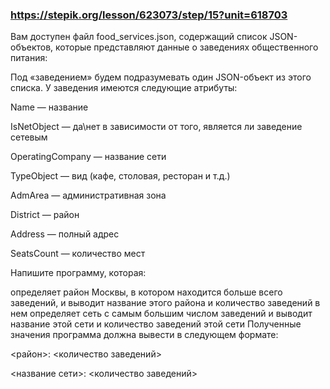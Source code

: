 ### https://stepik.org/lesson/623073/step/15?unit=618703

Вам доступен файл food_services.json, содержащий список JSON-объектов, которые представляют данные о заведениях общественного питания:

Под «заведением» будем подразумевать один JSON-объект из этого списка. У заведения имеются следующие атрибуты:


Name — название

IsNetObject — да\нет в зависимости от того, является ли заведение сетевым

OperatingCompany — название сети

TypeObject — вид (кафе, столовая, ресторан и т.д.)

AdmArea — административная зона

District — район

Address — полный адрес

SeatsCount — количество мест


Напишите программу, которая:

определяет район Москвы, в котором находится больше всего заведений, и выводит название этого района и количество заведений в нем
определяет сеть с самым большим числом заведений и выводит название этой сети и количество заведений этой сети
Полученные значения программа должна вывести в следующем формате:


<район>: <количество заведений>

<название сети>: <количество заведений>
